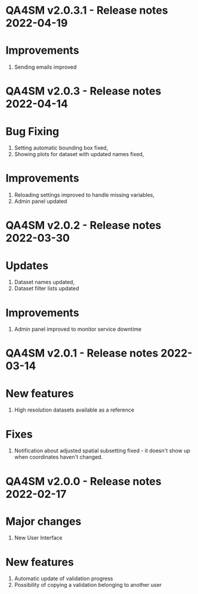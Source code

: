QA4SM v2.0.3.1 - Release notes 2022-04-19
=======================================================

# Improvements
1. Sending emails improved

QA4SM v2.0.3 - Release notes 2022-04-14
=======================================================

# Bug Fixing
1. Setting automatic bounding box fixed,
2. Showing plots for dataset with updated names fixed,

# Improvements
1. Reloading settings improved to handle missing variables,
2. Admin panel updated

QA4SM v2.0.2 - Release notes 2022-03-30
=======================================================

# Updates
1. Dataset names updated,
2. Dataset filter lists updated

# Improvements
1. Admin panel improved to monitor service downtime


QA4SM v2.0.1 - Release notes 2022-03-14
=======================================================

# New features

1. High resolution datasets available as a reference

# Fixes

1. Notification about adjusted spatial subsetting fixed - it doesn't show up when coordinates haven't changed.


QA4SM v2.0.0 - Release notes 2022-02-17
=======================================================

# Major changes

1. New User Interface

# New features

1. Automatic update of validation progress
2. Possibility of copying a validation belonging to another user
